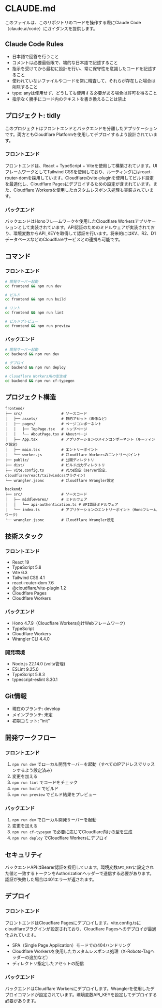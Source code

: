 # CLAUDE.md

このファイルは、このリポジトリのコードを操作する際にClaude Code（claude.ai/code）にガイダンスを提供します。

## Claude Code Rules

- 日本語で回答を行うこと
- コメントは必要最低限で、端的な日本語で記述すること
- 指示を受けてから最初に設計を行い、常に保守性を意識したコードを記述すること
- 使われていないファイルやコードを常に精査して、それらが存在した場合は削除すること
- type: anyは使用せず、どうしても使用する必要がある場合は許可を得ること
- 指示なく勝手にコード内のテキストを書き換えることは禁止

## プロジェクト: tidly

このプロジェクトはフロントエンドとバックエンドを分離したアプリケーションです。両方ともCloudflare Platformを使用してデプロイするよう設計されています。

### フロントエンド

フロントエンドは、React + TypeScript + Viteを使用して構築されています。UIフレームワークとしてTailwind CSSを使用しており、ルーティングにはreact-router-domを採用しています。Cloudflareのvite-pluginを使用してビルド設定を最適化し、Cloudflare Pagesにデプロイするための設定が含まれています。また、Cloudflare Workersを使用したカスタムレスポンス処理も実装されています。

### バックエンド

バックエンドはHonoフレームワークを使用したCloudflare Workersアプリケーションとして実装されています。API認証のためのミドルウェアが実装されており、環境変数からAPI_KEYを取得して認証を行います。将来的にはKV、R2、D1データベースなどのCloudflareサービスとの連携も可能です。

## コマンド

### フロントエンド

```bash
# 開発サーバー起動
cd frontend && npm run dev

# ビルド
cd frontend && npm run build

# リント
cd frontend && npm run lint

# ビルドプレビュー
cd frontend && npm run preview
```

### バックエンド

```bash
# 開発サーバー起動
cd backend && npm run dev

# デプロイ
cd backend && npm run deploy

# Cloudflare Workers用の型生成
cd backend && npm run cf-typegen
```

## プロジェクト構造

```
frontend/
├── src/                  # ソースコード
│   ├── assets/           # 静的アセット（画像など）
│   ├── pages/            # ページコンポーネント
│   │   ├── TopPage.tsx   # トップページ
│   │   └── AboutPage.tsx # Aboutページ
│   ├── App.tsx           # アプリケーションのメインコンポーネント（ルーティング設定）
│   ├── main.tsx          # エントリーポイント
│   └── worker.js         # Cloudflare Workersのエントリーポイント
├── public/               # 公開ディレクトリ
├── dist/                 # ビルド出力ディレクトリ
├── vite.config.ts        # Vite設定（server設定、cloudflare/react/tailwindcssプラグイン）
└── wrangler.jsonc        # Cloudflare Wrangler設定

backend/
├── src/                  # ソースコード
│   ├── middlewares/      # ミドルウェア
│   │   └── api-authentication.ts # API認証ミドルウェア
│   └── index.ts          # アプリケーションのエントリーポイント（Honoフレームワーク）
└── wrangler.jsonc        # Cloudflare Wrangler設定
```

## 技術スタック

### フロントエンド
- React 19
- TypeScript 5.8
- Vite 6.3
- Tailwind CSS 4.1
- react-router-dom 7.6
- @cloudflare/vite-plugin 1.2
- Cloudflare Pages
- Cloudflare Workers

### バックエンド
- Hono 4.7.9（Cloudflare Workers向けWebフレームワーク）
- TypeScript
- Cloudflare Workers
- Wrangler CLI 4.4.0

### 開発環境
- Node.js 22.14.0 (volta管理)
- ESLint 9.25.0
- TypeScript 5.8.3
- typescript-eslint 8.30.1

## Git情報

- 現在のブランチ: develop
- メインブランチ: 未定
- 初期コミット: "init"

## 開発ワークフロー

### フロントエンド
1. `npm run dev` でローカル開発サーバーを起動（すべてのIPアドレスでリッスンするよう設定済み）
2. 変更を加える
3. `npm run lint` でコードをチェック
4. `npm run build` でビルド
5. `npm run preview` でビルド結果をプレビュー

### バックエンド
1. `npm run dev` でローカル開発サーバーを起動
2. 変更を加える
3. `npm run cf-typegen` で必要に応じてCloudflare向けの型を生成
4. `npm run deploy` でCloudflare Workersにデプロイ

## セキュリティ

バックエンドAPIはBearer認証を採用しています。環境変数`API_KEY`に設定された値と一致するトークンをAuthorizationヘッダーで送信する必要があります。認証が失敗した場合は401エラーが返されます。

## デプロイ

### フロントエンド
フロントエンドはCloudflare Pagesにデプロイします。vite.config.tsにcloudflareプラグインが設定されており、Cloudflare Pagesへのデプロイが最適化されています。

- SPA（Single Page Application）モードでの404ハンドリング
- Cloudflare Workersを使用したカスタムレスポンス処理（X-Robots-Tagヘッダーの追加など）
- ディレクトリ指定したアセットの配信

### バックエンド
バックエンドはCloudflare Workersにデプロイします。Wranglerを使用したデプロイコマンドが設定されています。環境変数API_KEYを設定してデプロイする必要があります。